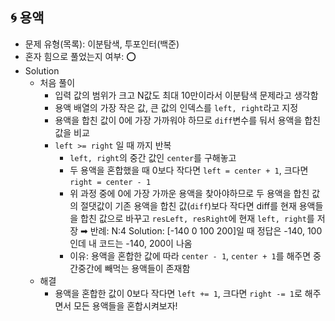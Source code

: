 ## 🌀 용액

- 문제 유형(목록): 이분탐색, 투포인터(백준)
- 혼자 힘으로 풀었는지 여부: ⭕️
- Solution
  - 처음 풀이
    - 입력 값의 범위가 크고 N값도 최대 10만이라서 이분탐색 문제라고 생각함
    - 용액 배열의 가장 작은 값, 큰 값의 인덱스를 `left, right`라고 지정
    - 용액을 합친 값이 0에 가장 가까워야 하므로 `diff`변수를 둬서 용액을 합친 값을 비교
    - `left >= right` 일 때 까지 반복
      - `left, right`의 중간 값인 `center`를 구해놓고
      - 두 용액을 혼합했을 때 0보다 작다면 `left = center + 1`, 크다면 `right = center - 1`
      - 위 과정 중에 0에 가장 가까운 용액을 찾아야하므로 두 용액을 합친 값의 절댓값이 기존 용액을 합친 값(`diff`)보다 작다면 diff를 현재 용액들을 합친 값으로 바꾸고 `resLeft, resRight`에 현재 `left, right`를 저장
    ➡︎ 반례: N:4 Solution: [-140 0 100 200]일 때 정답은 -140, 100 인데 내 코드는 -140, 200이 나옴
      - 이유: 용액을 혼합한 값에 따라 `center - 1`, `center + 1`를 해주면 중간중간에 빼먹는 용액들이 존재함
  - 해결
    - 용액을 혼합한 값이 0보다 작다면 `left += 1`, 크다면 `right -= 1`로 해주면서 모든 용액들을 혼합시켜보자!